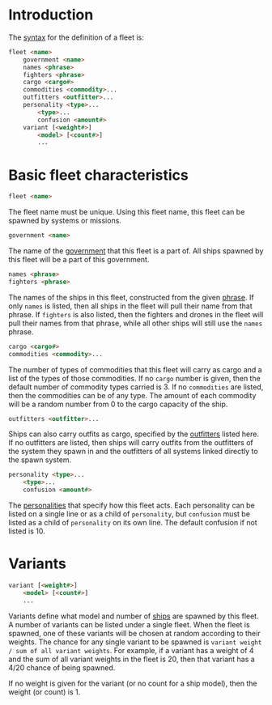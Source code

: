 # Introduction

The [syntax](DataFormat#grammar-specifications) for the definition of a fleet is:

```html
fleet <name>
	government <name>
	names <phrase>
	fighters <phrase>
	cargo <cargo#>
	commodities <commodity>...
	outfitters <outfitter>...
	personality <type>...
		<type>...
		confusion <amount#>
	variant [<weight#>]
		<model> [<count#>]
		...
```

# Basic fleet characteristics

```html
fleet <name>
```

The fleet name must be unique. Using this fleet name, this fleet can be spawned by systems or missions.

```html
government <name>
```

The name of the [government](CreatingGovernments) that this fleet is a part of. All ships spawned by this fleet will be a part of this government.

```html
names <phrase>
fighters <phrase>
```

The names of the ships in this fleet, constructed from the given [phrase](CreatingPhrases). If only `names` is listed, then all ships in the fleet will pull their name from that phrase. If `fighters` is also listed, then the fighters and drones in the fleet will pull their names from that phrase, while all other ships will still use the `names` phrase.

```html
cargo <cargo#>
commodities <commodity>...
```

The number of types of commodities that this fleet will carry as cargo and a list of the types of those commodities. If no `cargo` number is given, then the default number of commodity types carried is 3. If no `commodities` are listed, then the commodities can be of any type. The amount of each commodity will be a random number from 0 to the cargo capacity of the ship.

```html
outfitters <outfitter>...
```

Ships can also carry outfits as cargo, specified by the [outfitters](CreatingOutfits#sales) listed here. If no outfitters are listed, then ships will carry outfits from the outfitters of the system they spawn in and the outfitters of all systems linked directly to the spawn system.

```html
personality <type>...
	<type>...
	confusion <amount#>
```

The [personalities](ShipPersonalities) that specify how this fleet acts. Each personality can be listed on a single line or as a child of `personality`, but `confusion` must be listed as a child of `personality` on its own line. The default confusion if not listed is 10.

# Variants

```html
variant [<weight#>]
	<model> [<count#>]
	...
```

Variants define what model and number of [ships](CreatingShips) are spawned by this fleet. A number of variants can be listed under a single fleet. When the fleet is spawned, one of these variants will be chosen at random according to their weights. The chance for any single variant to be spawned is `variant weight / sum of all variant weights`. For example, if a variant has a weight of 4 and the sum of all variant weights in the fleet is 20, then that variant has a 4/20 chance of being spawned.

If no weight is given for the variant (or no count for a ship model), then the weight (or count) is 1.